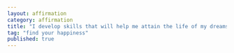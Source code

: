 ```yaml
---
layout: affirmation  
category: affirmation  
title: "I develop skills that will help me attain the life of my dreams."  
tag: "find your happiness"
published: true
---
```


